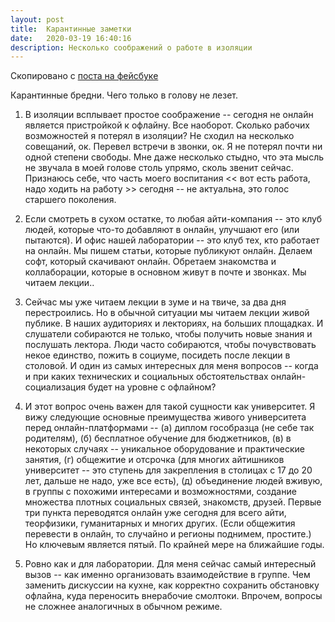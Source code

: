 ```yaml
---
layout: post
title:  Карантинные заметки
date:   2020-03-19 16:40:16
description: Несколько соображений о работе в изоляции
---
```


Скопировано с [поста на фейсбуке](https://www.facebook.com/vl.ulyantsev/posts/2554923491441578)

Карантинные бредни. Чего только в голову не лезет.

1. В изоляции всплывает простое соображение -- сегодня не онлайн является пристройкой к офлайну. Все наоборот. 
Сколько рабочих возможностей я потерял в изоляции? Не сходил на несколько совещаний, ок. Перевел встречи в звонки, ок. 
Я не потерял почти ни одной степени свободы. Мне даже несколько стыдно, что эта мысль не звучала в моей голове столь упрямо, сколь звенит сейчас. 
Признаюсь себе, что часть моего воспитания << вот есть работа, надо ходить на работу >> сегодня -- не актуальна, это голос старшего поколения.

2. Если смотреть в сухом остатке, то любая айти-компания -- это клуб людей, которые что-то добавляют в онлайн, 
улучшают его (или пытаются). И офис нашей лаборатории -- это клуб тех, кто работает на онлайн. 
Мы пишем статьи, которые публикуют онлайн. Делаем софт, который скачивают онлайн. Обретаем знакомства и коллаборации, которые в основном живут в почте и звонках. Мы читаем лекции..

3. Сейчас мы уже читаем лекции в зуме и на твиче, за два дня перестроились. 
Но в обычной ситуации мы читаем лекции живой публике. В наших аудиториях и лекториях, на больших площадках. 
И слушатели собираются не только, чтобы получить новые знания и послушать лектора. 
Люди часто собираются, чтобы почувствовать некое единство, пожить в социуме, посидеть после лекции в столовой. 
И один из самых интересных для меня вопросов -- когда и при каких технических и социальных обстоятельствах онлайн-социализация будет на уровне с офлайном?

4. И этот вопрос очень важен для такой сущности как университет. 
Я вижу следующие основные преимущества живого университета перед онлайн-платформами -- (а) диплом гособразца (не себе так родителям), 
(б) бесплатное обучение для бюджетников, (в) в некоторых случаях -- уникальное оборудование и практические занятия, 
(г) общежитие и отсрочка (для многих айтишников университет -- это ступень для закрепления в столицах с 17 до 20 лет, дальше не надо, уже все есть), 
(д) объединение людей вживую, в группы с похожими интересами и возможностями, создание множества плотных социальных связей, знакомств, друзей. 
Первые три пункта переводятся онлайн уже сегодня для всего айти, теорфизики, гуманитарных и многих других. 
(Если общежития перевести в онлайн, то случайно и регионы поднимем, простите.) Но ключевым является пятый. По крайней мере на ближайшие годы. 

5. Ровно как и для лаборатории. Для меня сейчас самый интересный вызов -- как именно организовать взаимодействие в группе. 
Чем заменить дискуссии на кухне, как корректно сохранить обстановку офлайна, куда переносить внерабочие смолтоки. 
Впрочем, вопросы не сложнее аналогичных в обычном режиме.

